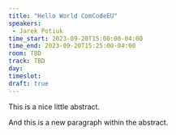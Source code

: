 ```yaml
---
title: "Hello World ComCodeEU"
speakers:
 - Jarek Potiuk
time_start: 2023-09-20T15:00:00-04:00
time_end: 2023-09-20T15:25:00-04:00
room: TBD
track: TBD
day: 
timeslot: 
draft: true
---
```


This is a nice little abstract.

And this is a new paragraph within the abstract.